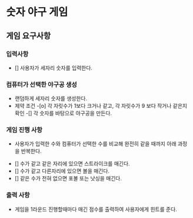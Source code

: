 # 숫자 야구 게임
## 게임 요구사항
### 입력사항
- [] 사용자가 세자리 숫자를 입력한다.

### 컴퓨터가 선택한 야구공 생성
 - 랜덤하게 세자리 숫자를 생성한다.
 - 제약 조건
-[o] 각 자릿수가 1보다 크거나 같고, 각 자릿수가 9 보다 작거나 같은지 확인
 -[] 각 숫자를 바탕으로 야구공을 만든다.

### 게임 진행 사항
* 사용자가 입력한 수와 컴퓨터가 선택한 수를 비교해 완전히 같을 때까지 아래 과정을 반복한다.
 - [] 수가 같고 같은 자리에 있으면 스트라이크를 매긴다.
-  [] 수가 같고 다른자리에 있으면 볼을 매긴다.
-  [] 같은 수가 전혀 없으면 포볼 또는 낫싱을 매긴다.

### 출력 사항
 - 게임을 1라운드 진행할때마다 매긴 점수를 출력하여 사용자에게 힌트를 준다.